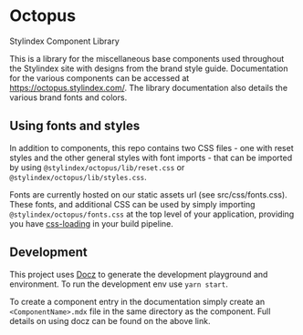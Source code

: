 # Octopus
Stylindex Component Library

This is a library for the miscellaneous base components used throughout the Stylindex site with designs from the brand style guide. Documentation for the various components can be accessed at https://octopus.stylindex.com/. The library documentation also details the various brand fonts and colors.

## Using fonts and styles
In addition to components, this repo contains two CSS files - one with reset styles and the other general styles with font imports - that can be imported by using `@stylindex/octopus/lib/reset.css` or `@stylindex/octopus/lib/styles.css`.

Fonts are currently hosted on our static assets url (see src/css/fonts.css). These fonts, and additional CSS can be used by simply importing `@stylindex/octopus/fonts.css` at the top level of your application, providing you have [css-loading](https://webpack.js.org/loaders/css-loader/) in your build pipeline.

## Development

This project uses [Docz](https://github.com/doczjs/docz) to generate the development playground and environment. To run the development env use `yarn start`.

To create a component entry in the documentation simply create an `<ComponentName>.mdx` file in the same directory as the component. Full details on using docz can be found on the above link.
